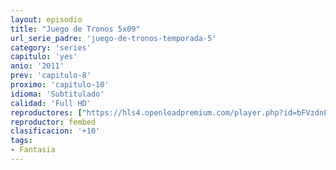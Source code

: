 ```yaml
---
layout: episodio
title: "Juego de Tronos 5x09"
url_serie_padre: 'juego-de-tronos-temporada-5'
category: 'series'
capitulo: 'yes'
anio: '2011'
prev: 'capitulo-8'
proximo: 'capitulo-10'
idioma: 'Subtitulado'
calidad: 'Full HD'
reproductores: ["https://hls4.openloadpremium.com/player.php?id=bFVzdnFtbTRVZFI2TjFYc0dKMkJ6cW44UEF4Y0cxM2hYQldIRTk3OTNwaURNa0NRRW9ZaU1sY3ZtcTZKT1htNldMTk5oM0dWQkZMV0JMYkcrRHVBMVE9PQ&sub=https://sub.cuevana2.io/vtt-sub/sub7/Game.Of.Thrones.S05E09.vtt"]
reproductor: fembed
clasificacion: '+10'
tags:
- Fantasia
---
```












